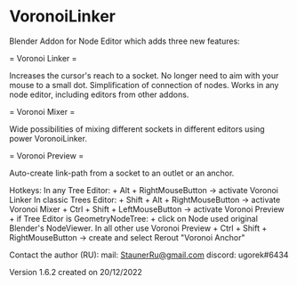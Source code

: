 # VoronoiLinker
Blender Addon for Node Editor which adds three new features:

= Voronoi Linker =

Increases the cursor's reach to a socket.
No longer need to aim with your mouse to a small dot.
Simplification of connection of nodes.
Works in any node editor, including editors from other addons.

= Voronoi Mixer =

Wide possibilities of mixing different sockets in different editors using power VoronoiLinker.

= Voronoi Preview =

Auto-create link-path from a socket to an outlet or an anchor.

Hotkeys:
    In any Tree Editor:
     + Alt + RightMouseButton  -> activate Voronoi Linker
    In classic Trees Editor:
     + Shift + Alt + RightMouseButton -> activate Voronoi Mixer
     + Ctrl + Shift + LeftMouseButton -> activate Voronoi Preview
     + if Tree Editor is GeometryNodeTree:
     + click on Node used original Blender's NodeViewer. In all other use Voronoi Preview
     + Ctrl + Shift + RightMouseButton -> create and select Rerout "Voronoi Anchor"

Contact the author (RU):
mail: StaunerRu@gmail.com
discord: ugorek#6434

Version 1.6.2 created on 20/12/2022
